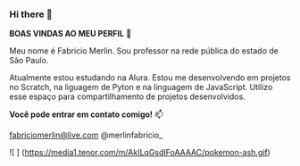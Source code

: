 ### Hi there 👋

**BOAS VINDAS AO MEU PERFIL** 💙

Meu nome é Fabricio Merlin.
Sou professor na rede pública do estado de São Paulo.

Atualmente estou estudando na Alura.
Estou me desenvolvendo em projetos no Scratch, na liguagem de Pyton e na linguagem de JavaScript.
Utilizo esse espaço para compartilhamento de projetos desenvolvidos.

**Você pode entrar em contato comigo!** 📫

fabriciomerlin@live.com 
@merlinfabricio_

![ ] (https://media1.tenor.com/m/AkILqGsdIFoAAAAC/pokemon-ash.gif)
